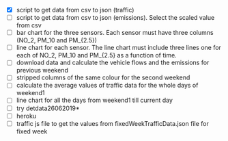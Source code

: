 - [x] script to get data from csv to json (traffic)
- [ ] script to get data from csv to json (emissions). Select the scaled value from csv
- [ ] bar chart for the three sensors. Each sensor must have three columns (NO_2, PM_10 and PM_{2.5})
- [ ] line chart for each sensor. The line chart must include three lines one for each of NO_2, PM_10 and PM_{2.5} as a function of time.
- [ ] download data and calculate the vehicle flows and the emissions for previous weekend
- [ ] stripped columns of the same colour for the second weekend
- [ ] calculate the average values of traffic data for the whole days of weekend1
- [ ] line chart for all the days from weekend1 till current day
- [ ] try detdata26062019*
- [ ] heroku
- [ ] traffic js file to get the values from fixedWeekTrafficData.json file for fixed week
